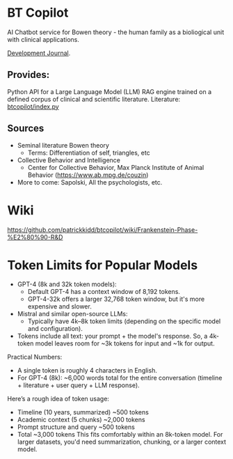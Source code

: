 # BT Copilot

AI Chatbot service for Bowen theory - the human family as a bioliogical unit
with clinical applications.

[Development Journal](doc/JOURNAL.md).

## Provides:

Python API for a Large Language Model (LLM) RAG engine trained on a defined
corpus of clinical and scientific literature. Literature: [btcopilot/index.py](botcopilot/index.py)

## Sources

- Seminal literature Bowen theory
    - Terms: Differentiation of self, triangles, etc
- Collective Behavior and Intelligence
    - Center for Collective Behavior, Max Planck Institute of Animal Behavior (https://www.ab.mpg.de/couzin)
- More to come: Sapolski, All the psychologists, etc.

# Wiki

https://github.com/patrickkidd/btcopilot/wiki/Frankenstein-Phase-%E2%80%90-R&D

# Token Limits for Popular Models

- GPT-4 (8k and 32k token models):
  - Default GPT-4 has a context window of 8,192 tokens.
  - GPT-4-32k offers a larger 32,768 token window, but it's more expensive and slower.
- Mistral and similar open-source LLMs:
  - Typically have 4k–8k token limits (depending on the specific model and configuration).
- Tokens include all text: your prompt + the model's response. So, a 4k-token model leaves room for ~3k tokens for input and ~1k for output.

Practical Numbers:
- A single token is roughly 4 characters in English.
- For GPT-4 (8k): ~6,000 words total for the entire conversation (timeline + literature + user query + LLM response).

Here’s a rough idea of token usage:
- Timeline (10 years, summarized)	~500 tokens
- Academic context (5 chunks)	~2,000 tokens
- Prompt structure and query	~500 tokens
- Total	~3,000 tokens
This fits comfortably within an 8k-token model. For larger datasets, you'd need summarization, chunking, or a larger context model.

